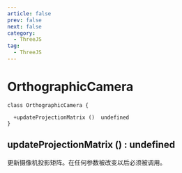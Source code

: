 ```yaml
---
article: false
prev: false
next: false
category:
  - ThreeJS
tag:
  - ThreeJS
---
```


# OrthographicCamera

```class
class OrthographicCamera {

  +updateProjectionMatrix ()  undefined
}

```

## updateProjectionMatrix () : undefined

更新摄像机投影矩阵。在任何参数被改变以后必须被调用。
